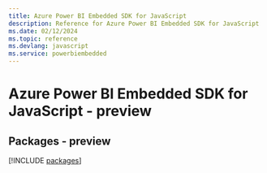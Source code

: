 ```yaml
---
title: Azure Power BI Embedded SDK for JavaScript
description: Reference for Azure Power BI Embedded SDK for JavaScript
ms.date: 02/12/2024
ms.topic: reference
ms.devlang: javascript
ms.service: powerbiembedded
---
```

# Azure Power BI Embedded SDK for JavaScript - preview
## Packages - preview
[!INCLUDE [packages](power-bi-embedded-index.md)]